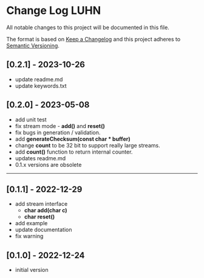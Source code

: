 # Change Log LUHN

All notable changes to this project will be documented in this file.

The format is based on [Keep a Changelog](http://keepachangelog.com/)
and this project adheres to [Semantic Versioning](http://semver.org/).


## [0.2.1] - 2023-10-26
- update readme.md
- update keywords.txt


## [0.2.0] - 2023-05-08
- add unit test
- fix stream mode - **add()** and **reset()**
- fix bugs in generation / validation.
- add **generateChecksum(const char \* buffer)**
- change **count** to be 32 bit to support really large streams.
- add **count()** function to return internal counter.
- updates readme.md
- 0.1.x versions are obsolete

----

## [0.1.1] - 2022-12-29
- add stream interface
  - **char add(char c)**
  - **char reset()**
- add example
- update documentation
- fix warning

## [0.1.0] - 2022-12-24
- initial version
